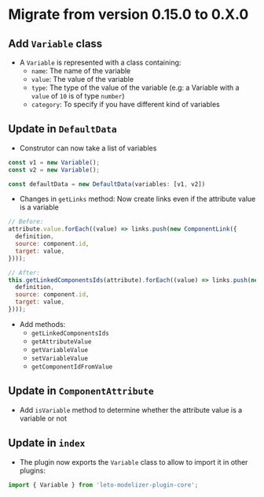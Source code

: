 # Migrate from version 0.15.0 to 0.X.0

## Add `Variable` class

- A `Variable` is represented with a class containing:
    - `name`: The name of the variable
    - `value`: The value of the variable
    - `type`: The type of the value of the variable (e.g: a Variable with a `value` of `10` is of type `number`)
    - `category`: To specify if you have different kind of variables

## Update in `DefaultData`

- Construtor can now take a list of variables

```js
const v1 = new Variable();
const v2 = new Variable();

const defaultData = new DefaultData(variables: [v1, v2])
```

- Changes in `getLinks` method: Now create links even if the attribute value is a variable

```js
// Before:
attribute.value.forEach((value) => links.push(new ComponentLink({
  definition,
  source: component.id,
  target: value,
})));

// After:
this.getLinkedComponentsIds(attribute).forEach((value) => links.push(new ComponentLink({
  definition,
  source: component.id,
  target: value,
})));
```

- Add methods: 
    - `getLinkedComponentsIds`
    - `getAttributeValue`
    - `getVariableValue`
    - `setVariableValue`
    - `getComponentIdFromValue`

## Update in `ComponentAttribute`

- Add `isVariable` method to determine whether the attribute value is a variable or not

## Update in `index`

- The plugin now exports the `Variable` class to allow to import it in other plugins:

```js
import { Variable } from 'leto-modelizer-plugin-core';
```